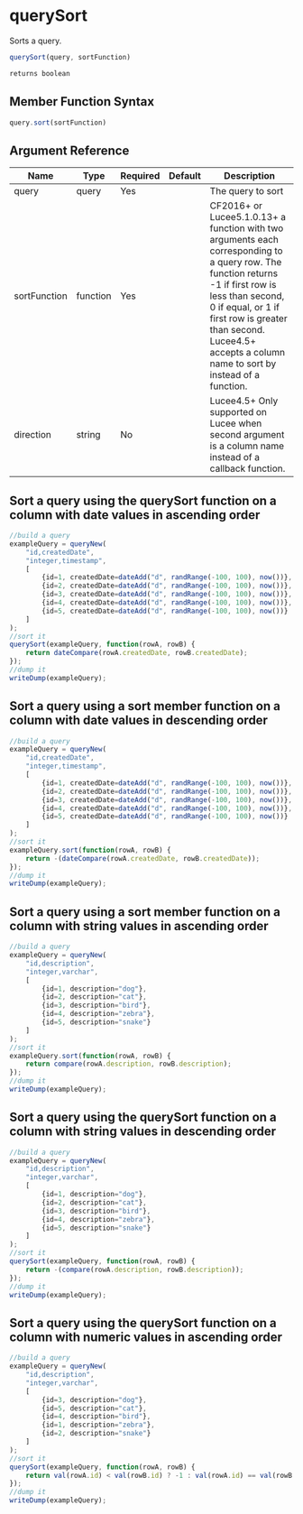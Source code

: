 # querySort

Sorts a query.

```javascript
querySort(query, sortFunction)
```

```javascript
returns boolean
```

## Member Function Syntax

```javascript
query.sort(sortFunction)
```

## Argument Reference

| Name | Type | Required | Default | Description |
| --- | --- | --- | --- | --- |
| query | query | Yes |  | The query to sort |
| sortFunction | function | Yes |  | CF2016+ or Lucee5.1.0.13+ a function with two arguments each corresponding to a query row. The function returns -1 if first row is less than second, 0 if equal, or 1 if first row is greater than second. Lucee4.5+ accepts a column name to sort by instead of a function. |
| direction | string | No |  | Lucee4.5+ Only supported on Lucee when second argument is a column name instead of a callback function. |

## Sort a query using the querySort function on a column with date values in ascending order

```javascript
//build a query
exampleQuery = queryNew(
    "id,createdDate",
    "integer,timestamp",
    [
        {id=1, createdDate=dateAdd("d", randRange(-100, 100), now())},
        {id=2, createdDate=dateAdd("d", randRange(-100, 100), now())},
        {id=3, createdDate=dateAdd("d", randRange(-100, 100), now())},
        {id=4, createdDate=dateAdd("d", randRange(-100, 100), now())},
        {id=5, createdDate=dateAdd("d", randRange(-100, 100), now())}
    ]
);
//sort it
querySort(exampleQuery, function(rowA, rowB) {
    return dateCompare(rowA.createdDate, rowB.createdDate);
});
//dump it
writeDump(exampleQuery);
```

## Sort a query using a sort member function on a column with date values in descending order

```javascript
//build a query
exampleQuery = queryNew(
    "id,createdDate",
    "integer,timestamp",
    [
        {id=1, createdDate=dateAdd("d", randRange(-100, 100), now())},
        {id=2, createdDate=dateAdd("d", randRange(-100, 100), now())},
        {id=3, createdDate=dateAdd("d", randRange(-100, 100), now())},
        {id=4, createdDate=dateAdd("d", randRange(-100, 100), now())},
        {id=5, createdDate=dateAdd("d", randRange(-100, 100), now())}
    ]
);
//sort it
exampleQuery.sort(function(rowA, rowB) {
    return -(dateCompare(rowA.createdDate, rowB.createdDate));
});
//dump it
writeDump(exampleQuery);
```

## Sort a query using a sort member function on a column with string values in ascending order

```javascript
//build a query
exampleQuery = queryNew(
    "id,description",
    "integer,varchar",
    [
        {id=1, description="dog"},
        {id=2, description="cat"},
        {id=3, description="bird"},
        {id=4, description="zebra"},
        {id=5, description="snake"}
    ]
);
//sort it
exampleQuery.sort(function(rowA, rowB) {
    return compare(rowA.description, rowB.description);
});
//dump it
writeDump(exampleQuery);
```

## Sort a query using the querySort function on a column with string values in descending order

```javascript
//build a query
exampleQuery = queryNew(
    "id,description",
    "integer,varchar",
    [
        {id=1, description="dog"},
        {id=2, description="cat"},
        {id=3, description="bird"},
        {id=4, description="zebra"},
        {id=5, description="snake"}
    ]
);
//sort it
querySort(exampleQuery, function(rowA, rowB) {
    return -(compare(rowA.description, rowB.description));
});
//dump it
writeDump(exampleQuery);
```

## Sort a query using the querySort function on a column with numeric values in ascending order

```javascript
//build a query
exampleQuery = queryNew(
    "id,description",
    "integer,varchar",
    [
        {id=3, description="dog"},
        {id=5, description="cat"},
        {id=4, description="bird"},
        {id=1, description="zebra"},
        {id=2, description="snake"}
    ]
);
//sort it
querySort(exampleQuery, function(rowA, rowB) {
    return val(rowA.id) < val(rowB.id) ? -1 : val(rowA.id) == val(rowB.id) ? 0 : 1;
});
//dump it
writeDump(exampleQuery);
```
